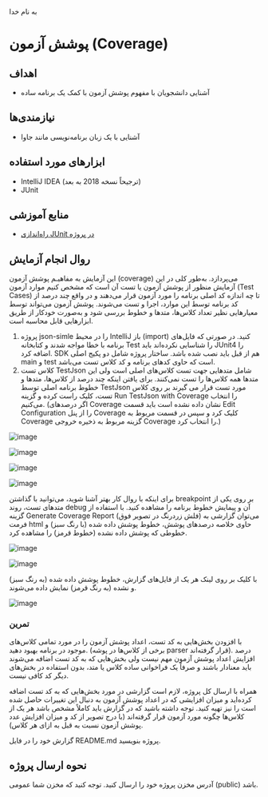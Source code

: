 به نام خدا

# پوشش آزمون (Coverage)

## اهداف 
- آشنایی دانشجویان با مفهوم پوشش آزمون با کمک یک برنامه ساده 

## نیازمندی‌ها
- آشنایی با یک زبان برنامه‌نویسی مانند جاوا

## ابزارهای مورد استفاده
- IntelliJ IDEA (ترجیحاً نسخه 2018 به بعد)
- JUnit

## منابع آموزشی
- [راه‌اندازی JUnit در پروژه](https://www.jetbrains.com/help/idea/junit.html)

## روال انجام آزمایش
این آزمایش به مفاهیـم پوشش آزمون (coverage) می‌پردازد. به‌طور کلی در این آزمایش منظور از پوشش آزمون یا تست آن است که مشخص کنیم موارد آزمون (Test Cases) تا چه اندازه کد اصلی برنامه را مورد آزمون قرار می‌دهند و در واقع چند درصد از کد برنامه توسط این موارد، اجرا و تست می‌شوند. پوشش آزمون می‌تواند توسط معیارهایی نظیر تعداد کلاس‌ها، متدها و خطوط بررسی شود و به‌صورت خودکار از طریق ابزارهایی قابل محاسبه است.

1. پروژه json-simle را در محیط IntelliJ باز (import) کنید. در صورتی که فایل‌های برنامه با خطا مواجه شدند و کتابخانه Test را شناسایی نکرده‌اند باید JUnit4 را اضافه کرد. SDK هم از قبل باید نصب شده باشد. ساختار پروژه شامل دو پکیج اصلی main و test است که حاوی کدهای برنامه و کد کلاس تست می‌باشد.
2. کلاس تست TestJson شامل متدهایی جهت تست کلاس‌های اصلی است ولی این متدها همه کلاس‌ها را تست نمی‌کنند. برای یافتن اینکه چند درصد از کلاس‌ها، متدها و خطوط برنامه اصلی توسط TestJson مورد تست قرار می ‌گیرند بر روی کلاس تست، کلیک راست کرده و گزینه Run TestJson with Coverage را انتخاب می‌کنیم. (اگر درصدهای Coverage نشان داده نشده است باید قسمت Edit Configuration را از پنل Coverage کلیک کرد و سپس در قسمت مربوط به Coverage گزینه مربوط به ذخیره خروجی Coverage را انتخاب کرد.)

![image](https://user-images.githubusercontent.com/45389673/230716764-52e1021f-4687-43cd-8139-3e65b152b2f0.png)

![image](https://user-images.githubusercontent.com/45389673/230716778-47ed926e-ab65-4d48-ae1f-47f24715eefd.png)

![image](https://user-images.githubusercontent.com/45389673/230716779-c0bfbc6a-47b8-48e8-bc1e-8a226a8cb2b3.png)

![image](https://user-images.githubusercontent.com/45389673/230716782-1d781c37-3dbb-4f67-be02-410e7d72dd69.png)

برای اینکه با روال کار بهتر آشنا شوید، می‌توانید با گذاشتن breakpoint بر روی یکی از متدهای تست، روند debug آن و پیمایش خطوط برنامه را مشاهده کنید. با استفاده از گزینه Generate Coverage Report (فلش زردرنگ در تصویر فوق) می‌توان گزارشی به فرمت html حاوی خلاصه درصدهای پوشش، خطوط پوشش داده شده (با رنگ سبز) و خطوطی که پوشش داده نشده (خطوط قرمز) را مشاهده کرد.

![image](https://user-images.githubusercontent.com/45389673/230716790-d0f4edae-8e0a-4da8-96ee-ca593754ee61.png)

![image](https://user-images.githubusercontent.com/45389673/230716794-ff87d104-ceb0-4913-af56-91ed069c9455.png)

با کلیک بر روی لینک هر یک از فایل‌های گزارش، خطوط پوشش داده شده (به رنگ سبز) و نشده (به رنگ قرمز) نمایش داده می‌شوند.

![image](https://user-images.githubusercontent.com/45389673/230716796-9fff10fa-56d1-43e7-baca-952f798273a3.png)

### تمرین

با افزودن بخش‌هایی به کد تست، اعداد پوشش آزمون را در مورد تمامی کلاس‌های موجود در برنامه بهبود دهید. (برخی از کلاس‌ها در پوشه parser قرار گرفته‌اند). درصد افزایش اعداد پوشش آزمون مهم نیست ولی بخش‌هایی که به کد تست اضافه می‌شوند باید معنادار باشند و صرفاً یک فراخوانی ساده کلاس یا متد، بدون استفاده در بخش‌های دیگر کد کافی نیست. 

همراه با ارسال کل پروژه، لازم است گزارشی در مورد بخش‌هایی که به کد تست اضافه کرده‌اید و میزان افزایشی که در اعداد پوشش آزمون به دنبال این تغییرات حاصل شده است را نیز تهیه کنید. توجه داشته باشید که در گزارش باید کاملاً مشخص باشد هر یک از کلاس‌ها چگونه مورد آزمون قرار گرفته‌اند (با درج تصویر از کد و میزان افزایش عدد پوشش آزمون نسبت به قبل به ازای هر کلاس).

گزارش خود را در فایل README.md پروژه بنویسید.

## نحوه ارسال پروژه
آدرس مخزن پروژه خود را ارسال کنید. توجه کنید که مخزن شما عمومی (public) باشد.
